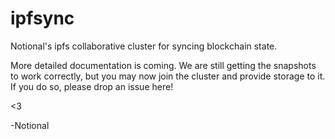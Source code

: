 # ipfsync
Notional's ipfs collaborative cluster for syncing blockchain state.


More detailed documentation is coming.  We are still getting the snapshots to work correctly, but you may now join the cluster and provide storage to it.  If you do so, please drop an issue here!

<3

-Notional
